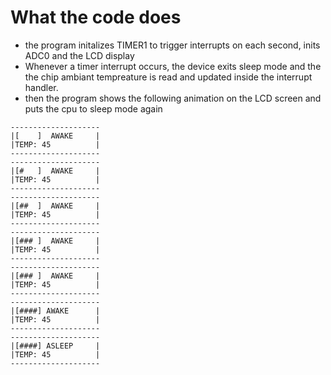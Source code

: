 # What the code does
* the program initalizes TIMER1 to trigger interrupts on each second, inits ADC0 and the LCD display
* Whenever a timer interrupt occurs, the device exits sleep mode and the the chip ambiant tempreature is read and updated inside the interrupt handler. 
* then the program shows the following animation on the LCD screen and puts the cpu to sleep mode again
```
-------------------- 
|[    ]  AWAKE     | 
|TEMP: 45          | 
-------------------- 
--------------------
|[#   ]  AWAKE     |
|TEMP: 45          |
--------------------
--------------------
|[##  ]  AWAKE     |
|TEMP: 45          |
--------------------
--------------------
|[### ]  AWAKE     |
|TEMP: 45          |
--------------------
--------------------
|[### ]  AWAKE     |
|TEMP: 45          |
--------------------
--------------------
|[####] AWAKE      |
|TEMP: 45          |
--------------------
--------------------
|[####] ASLEEP     |
|TEMP: 45          |
--------------------

```
